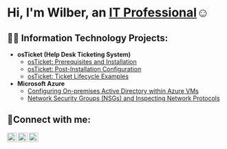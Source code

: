 <h1>Hi, I'm Wilber, an <a href="https://linkedin.com/in/wilber-santizo">IT Professional</a>☺</h1>

<h2>👨‍💻 Information Technology Projects:</h2>

- <b>osTicket (Help Desk Ticketing System)</b>
  - [osTicket: Prerequisites and Installation](https://github.com/wilbersantizo/osticket-prereqs)
  - [osTicket: Post-Installation Configuration](https://github.com/wilbersantizo/post-install-config)
  - [osTicket: Ticket Lifecycle Examples](https://github.com/wilbersantizo/ticket-lifecycle)
- <b>Microsoft Azure</b>
  - [Configuring On-premises Active Directory within Azure VMs](https://github.com/wilbersantizo/configure-ad)
  - [Network Security Groups (NSGs) and Inspecting Network Protocols](https://github.com/wilbersantizo/azure-network-protocols)

<h2>🤳Connect with me:</h2>

[<img align="left" alt="Josh | Twitter" width="22px" src="https://cdn.jsdelivr.net/npm/simple-icons@v3/icons/twitter.svg" />][twitter]
[<img align="left" alt="Josh | LinkedIn" width="22px" src="https://cdn.jsdelivr.net/npm/simple-icons@v3/icons/linkedin.svg" />][linkedin]
[<img align="left" alt="Josh | Instagram" width="22px" src="https://cdn.jsdelivr.net/npm/simple-icons@v3/icons/instagram.svg" />][instagram]

[twitter]: https://twitter.com/Josh
[instagram]: https://www.instagram.com/Josh
[linkedin]: https://linkedin.com/in/Josh

<!--
**wilbersantizo/wilbersantizo** is a ✨ _special_ ✨ repository because its `README.md` (this file) appears on your GitHub profile.

Here are some ideas to get you started:

- 🔭 I’m currently working on ...
- 🌱 I’m currently learning ...
- 👯 I’m looking to collaborate on ...
- 🤔 I’m looking for help with ...
- 💬 Ask me about ...
- 📫 How to reach me: ...
- 😄 Pronouns: ...
- ⚡ Fun fact: ...
-->
